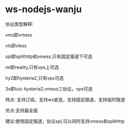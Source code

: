 # ws-nodejs-wanju

协议类型解释:

vms即vmess

vls即vless

spl即splithttp和vmess,只有固定隧道下可选

rel即reality,只有vps上可选

hy2即hysteria2,只有vps可选

3x即tuic hysteria2,vmess三协议，vps可选

特点: 支持订阅，支持ws直连，支持固定隧道，支持临时隧道

优点:支持最全面

建议:使用固定隧道，协议spl,可以同时支持vmess和splithttp
